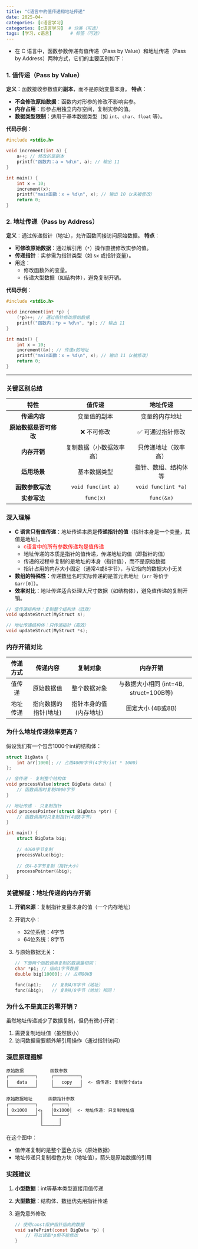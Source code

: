 ```yaml
---
title: "C语言中的值传递和地址传递"
date: 2025-04-
categories: [c语言学习]
categories: [c语言学习]  # 分类（可选）
tags: [学习，c语言]       # 标签（可选）
---
```


* 在 C 语言中，函数参数传递有值传递（Pass by Value）和地址传递（Pass by Address）两种方式，它们的主要区别如下：

### **1. 值传递（Pass by Value）**

**定义**：函数接收参数值的**副本**，而不是原始变量本身。
**特点**：
- **不会修改原始数据**：函数内对形参的修改不影响实参。
- **内存占用**：形参占用独立内存空间，复制实参的值。
- **数据类型限制**：适用于基本数据类型（如 `int`、`char`、`float` 等）。

**代码示例**：

```c
#include <stdio.h>

void increment(int a) {
    a++; // 修改的是副本
    printf("函数内：a = %d\n", a); // 输出 11
}

int main() {
    int x = 10;
    increment(x);
    printf("main函数：x = %d\n", x); // 输出 10（x未被修改）
    return 0;
}
```

### **2. 地址传递（Pass by Address）**

**定义**：通过传递指针（地址），允许函数间接访问原始数据。
**特点**：

- **可修改原始数据**：通过解引用（`*`）操作直接修改实参的值。
- **传递指针**：实参需为指针类型（如 `&x` 或指针变量）。
- 用途：
  - 修改函数外的变量。
  - 传递大型数据（如结构体），避免复制开销。

**代码示例**： 

```c
#include <stdio.h>

void increment(int *p) {
    (*p)++; // 通过指针修改原始数据
    printf("函数内：*p = %d\n", *p); // 输出 11
}

int main() {
    int x = 10;
    increment(&x); // 传递x的地址
    printf("main函数：x = %d\n", x); // 输出 11（x被修改）
    return 0;
}
```



------

### **关键区别总结**

|        **特性**        |        **值传递**        |     **地址传递**     |
| :--------------------: | :----------------------: | :------------------: |
|      **传递内容**      |       变量值的副本       |    变量的内存地址    |
| **原始数据是否可修改** |        ❌ 不可修改        |   ✅ 可通过指针修改   |
|      **内存开销**      | 复制数据（小数据效率高） | 只传递地址（效率高） |
|      **适用场景**      |       基本数据类型       | 指针、数组、结构体等 |
|    **函数参数写法**    |    `void func(int a)`    | `void func(int *a)`  |
|      **实参写法**      |        `func(x)`         |      `func(&x)`      |



### **深入理解**

- **C 语言只有值传递**：地址传递本质是**传递指针的值**（指针本身是一个变量，其值是地址）。
  - <font color=red>c语言中的所有参数传递均是值传递</font>
  - 地址传递的本质是指针的值传递，传递地址的值（即指针的值）
  - 传递的过程中复制的是地址的本身（指针值），而不是原始数据
  - 指针占用的内存大小固定（通常4或8字节），与它指向的数据大小无关
- **数组的特殊性**：传递数组名时实际传递的是首元素地址（`arr` 等价于 `&arr[0]`）。
- **效率对比**：地址传递适合处理大尺寸数据（如结构体），避免值传递的复制开销。

```c
// 值传递结构体：复制整个结构体（低效）
void updateStruct(MyStruct s);

// 地址传递结构体：只传递指针（高效）
void updateStruct(MyStruct *s);
```

### 内存开销对比

| **传递方式** |     **传递内容**     |      **复制对象**      |              **内存开销**              |
| :----------: | :------------------: | :--------------------: | :------------------------------------: |
|    值传递    |      原始数据值      |      整个数据对象      | 与数据大小相同 (int=4B, struct=100B等) |
|   地址传递   | 指向数据的指针(地址) | 指针本身的值(内存地址) |           固定大小 (4B或8B)            |

### 为什么地址传递效率更高？

假设我们有一个包含1000个int的结构体：

```c
struct BigData {
    int arr[1000]; // 占用4000字节(4字节/int * 1000)
};

// 值传递 - 复制整个结构体
void processValue(struct BigData data) { 
    // 函数调用时复制4000字节
}

// 地址传递 - 只复制指针
void processPointer(struct BigData *ptr) {
    // 函数调用时只复制指针(4或8字节)
}

int main() {
    struct BigData big;
    
    // 4000字节复制
    processValue(big);  
    
    // 仅4-8字节复制（指针大小）
    processPointer(&big);
}
```

### 关键解疑：地址传递的内存开销

1. **开销来源**：复制指针变量本身的值（一个内存地址）

2. 开销大小：

   - 32位系统：4字节
   - 64位系统：8字节

3. 与原始数据无关：

   ```c
   // 下面两个函数调用复制的数据量相同：
   char *p1; // 指向1字节数据
   double big[10000]; // 占用80KB
   
   func(&p1);    // 复制4/8字节（地址）
   func(&big);   // 复制4/8字节（地址）相同！
   ```

### 为什么不是真正的零开销？

虽然地址传递减少了数据复制，但仍有微小开销：

1. 需要复制地址值（虽然很小）
2. 访问数据需要额外解引用操作（通过指针访问）

### 深层原理图解

```mariadb
原始数据          函数参数
┌──────────┐     ┌──────────┐
│   data   │     │   copy   │  <- 值传递: 复制整个data
└──────────┘     └──────────┘

原始数据地址      函数指针参数
┌──────────┐     ┌─────┐
│ 0x1000   │<┐   │0x1000│  <- 地址传递: 只复制地址值
└──────────┘ │   └─────┘
             │      │
             └──────┘
```

在这个图中：

- 值传递复制的是整个蓝色方块（原始数据）
- 地址传递只复制橙色方块（地址值），箭头是原始数据的引用

### 实践建议

1. **小型数据**：int等基本类型直接用值传递

2. **大型数据**：结构体、数组优先用指针传递

3. 避免意外修改

   ```c
   // 使用const保护指针指向的数据
   void safePrint(const BigData *p) {
       // 可以读取*p但不能修改
   }
   ```
